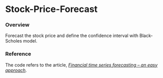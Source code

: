 # Stock-Price-Forecast
### Overview
Forecast the stock price and define the confidence interval with Black-Scholes model.  
### Reference
The code refers to the article, [*Financial time series forecasting – an easy approach*](https://datascienceplus.com/financial-time-series-forecasting-an-easy-approach/).
